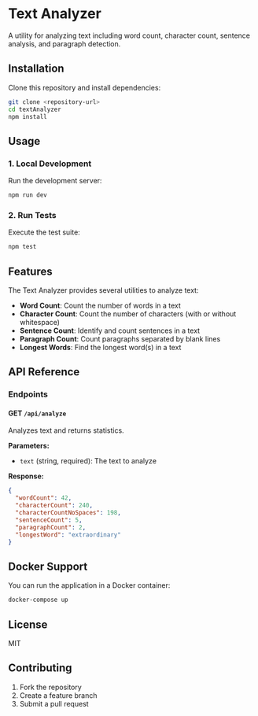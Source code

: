 # Text Analyzer

A utility for analyzing text including word count, character count, sentence analysis, and paragraph detection.

## Installation

Clone this repository and install dependencies:

```bash
git clone <repository-url>
cd textAnalyzer
npm install
```

## Usage

### 1. Local Development

Run the development server:

```bash
npm run dev
```

### 2. Run Tests

Execute the test suite:

```bash
npm test
```

## Features

The Text Analyzer provides several utilities to analyze text:

- **Word Count**: Count the number of words in a text
- **Character Count**: Count the number of characters (with or without whitespace)
- **Sentence Count**: Identify and count sentences in a text
- **Paragraph Count**: Count paragraphs separated by blank lines
- **Longest Words**: Find the longest word(s) in a text

## API Reference

### Endpoints

#### GET `/api/analyze`

Analyzes text and returns statistics.

**Parameters:**
- `text` (string, required): The text to analyze

**Response:**
```json
{
  "wordCount": 42,
  "characterCount": 240,
  "characterCountNoSpaces": 198,
  "sentenceCount": 5,
  "paragraphCount": 2,
  "longestWord": "extraordinary"
}
```

## Docker Support

You can run the application in a Docker container:

```bash
docker-compose up
```

## License

MIT

## Contributing

1. Fork the repository
2. Create a feature branch
3. Submit a pull request
